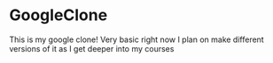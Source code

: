 # GoogleClone
This is my google clone! Very basic right now I plan on make different versions of it as I get deeper into my courses 
